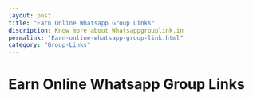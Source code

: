 ```yaml
---
layout: post
title: "Earn Online Whatsapp Group Links"
discription: Know more about Whatsappgrouplink.in
permalink: "Earn-online-whatsapp-group-link.html"
category: "Group-Links"
---
```


<h1>Earn Online Whatsapp Group Links</h1>